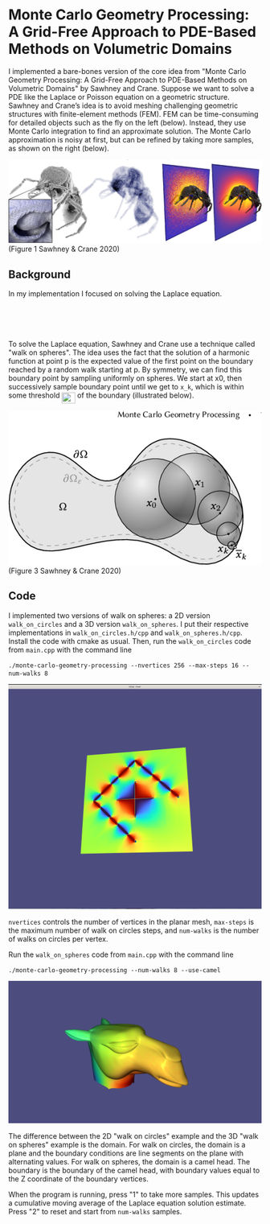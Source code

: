 # Monte Carlo Geometry Processing: A Grid-Free Approach to PDE-Based Methods on Volumetric Domains

I implemented a bare-bones version of the core idea from "Monte Carlo Geometry
Processing: A Grid-Free Approach to PDE-Based Methods on Volumetric Domains" by
Sawhney and Crane.
Suppose we want to solve a PDE like the Laplace or Poisson equation on a geometric structure.
Sawhney and Crane’s idea is to avoid meshing challenging geometric structures with finite-element methods (FEM).
FEM can be time-consuming for detailed objects such as the fly on the left (below).
Instead, they use Monte Carlo integration to find an approximate solution.
The Monte Carlo approximation is noisy at first, but can be refined by taking more samples, as shown on the right (below).

![](images/mcgp-1-Figure1-1.png)
(Figure 1 Sawhney & Crane 2020)


## Background

In my implementation I focused on solving the Laplace equation.

<p align="center"><img src="svgs/e0f5921388f2916eb14faff53a2a48b0.svg?invert_in_darkmode" align=middle width=101.647656pt height=11.232861749999998pt/></p>

<p align="center"><img src="svgs/3b35a6e7fc9f77fb6bc38ed0fcab03f8.svg?invert_in_darkmode" align=middle width=97.80053745pt height=14.611878599999999pt/></p>

To solve the Laplace equation, Sawhney and Crane use a technique called "walk on spheres".
The idea uses the fact that the solution of a harmonic function at point p is
the expected value of the first point on the boundary reached by a random walk
starting at p.
By symmetry, we can find this boundary point by sampling uniformly on spheres.
We start at x0, then successively sample boundary point until we get to `x_k`,
which is within some threshold <img src="svgs/e545a3e80cb1165111423624206de470.svg?invert_in_darkmode" align=middle width=26.99150024999999pt height=22.831056599999986pt/> of the boundary (illustrated below).

![](images/mcgp-3-Figure3-1.png)
(Figure 3 Sawhney & Crane 2020)


## Code

I implemented two versions of walk on spheres: a 2D version `walk_on_circles` and a 3D version `walk_on_spheres`.
I put their respective implementations in `walk_on_circles.h/cpp` and `walk_on_spheres.h/cpp`.
Install the code with cmake as usual.
Then, run the `walk_on_circles` code from `main.cpp` with the command line

```
./monte-carlo-geometry-processing --nvertices 256 --max-steps 16 --num-walks 8
```

![Plane generated with 32768](images/plane.png)

`nvertices` controls the number of vertices in the planar mesh, `max-steps` is
the maximum number of walk on circles steps, and `num-walks` is the number of
walks on circles per vertex.

Run the `walk_on_spheres` code from `main.cpp` with the command line

```
./monte-carlo-geometry-processing --num-walks 8 --use-camel
```

![Camel generated with 8192 walks](images/camelhead.png)

The difference between the 2D "walk on circles" example and the 3D "walk on spheres" example is the domain.
For walk on circles, the domain is a plane and the boundary conditions are line
segments on the plane with alternating values.
For walk on spheres, the domain is a camel head.
The boundary is the boundary of the camel head, with boundary values equal to
the Z coordinate of the boundary vertices.

When the program is running, press "1" to take more samples.
This updates a cumulative moving average of the Laplace equation solution estimate.
Press "2" to reset and start from `num-walks` samples.

